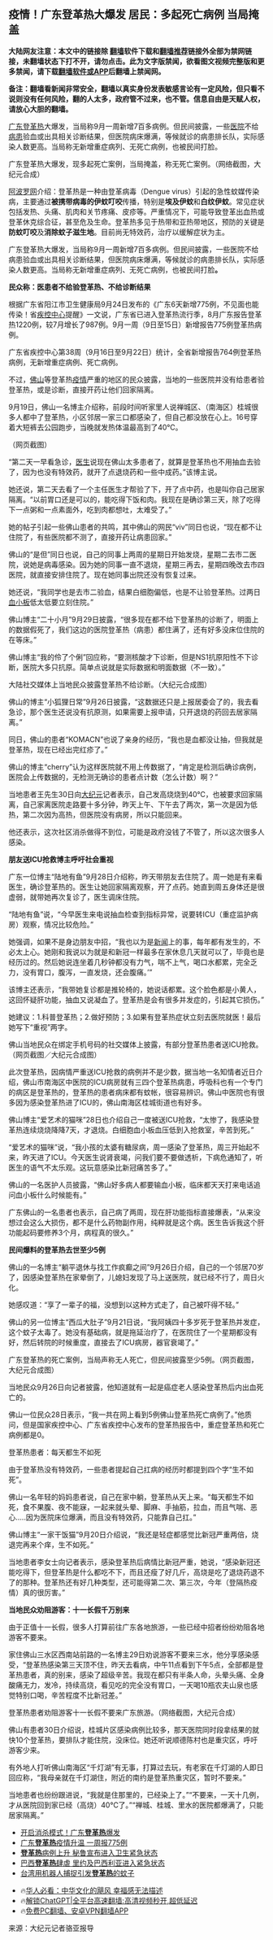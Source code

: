  <!-- 面包屑导航 --> <h2>疫情！广东登革热大爆发 居民：多起死亡病例 当局掩盖</h2> <p class="notice"><b>大陆网友注意：本文中的链接除 <a href="https://github.com/bannedbook/fanqiang" >翻墙</a>软件下载和<a href="https://github.com/killgcd/justmysocks/blob/master/README.md">翻墙推荐</a>链接外全部为禁网链接，未翻墙状态下打不开，请勿点击。此为文字版禁闻，欲看图文视频完整版和更多禁闻，请下载<a href="https://github.com/bannedbook/fanqiang">翻墙软件或APP</a>后翻墙上禁闻网。</p><p>备注：翻墙看新闻非常安全，翻墙以真实身份发表敏感言论有一定风险，但只看不说则没有任何风险，翻的人太多，政府管不过来，也不管。信息自由是天赋人权，请放心大胆的翻墙。</b></p>  <div class="entry"> <p id="summary"><a href="https://www.bannedbook.org/bnews/tag/%e5%b9%bf%e4%b8%9c/" class="st_tag internal_tag" rel="tag" title="标签 广东 下的日志">广东</a><a href="https://www.bannedbook.org/bnews/tag/%e7%99%bb%e9%9d%a9%e7%83%ad/" class="st_tag internal_tag" rel="tag" title="标签 登革热 下的日志">登革热</a>大爆发，当局称9月一周新增7百多病例。但民间披露，一些<a href="https://www.bannedbook.org/bnews/tag/%E5%8C%BB%E9%99%A2/" class="st_tag internal_tag" rel="tag" title="标签 医院 下的日志">医院</a>不给<a href="https://www.bannedbook.org/bnews/tag/%E7%97%85%E6%82%A3/" class="st_tag internal_tag" rel="tag" title="标签 病患 下的日志">病患</a>验血或出具相关诊断结果，但医院病床爆满，等候就诊的病患排长队，实际感染人数更高。当局称无新增重症病列、无死亡病例，也被民间打脸。</p> <p id="conimg">广东登革热大爆发，现多起死亡案例，当局掩盖，称无死亡案例。（网络截图，大纪元合成）</p> <p><span class='wp_keywordlink_affiliate'><a href="https://www.aboluowang.com/" title="阿波罗网" target="_blank">阿波罗网</a></span>介绍：登革热是一种由登革病毒（Dengue virus）引起的急性蚊媒传染病，主要通过<strong>被携带病毒的伊蚊叮咬</strong>传播，特别是<strong>埃及伊蚊</strong>和<strong>白纹伊蚊</strong>。常见症状包括发热、头痛、肌肉和关节疼痛、皮疹等。严重情况下，可能导致登革出血热或登革休克综合征，甚至危及生命。登革热多见于热带和亚热带地区，预防的关键是<strong>防蚊叮咬</strong>及<strong>消除蚊子滋生地</strong>。目前尚无特效药，治疗以缓解症状为主。</p> <p>广东登革热大爆发，当局称9月一周新增7百多病例。但民间披露，一些医院不给病患验血或出具相关诊断结果，但医院病床爆满，等候就诊的病患排长队，实际感染人数更高。当局称无新增重症病列、无死亡病例，也被民间打脸<strong>。</strong></p> <p><strong>民众称：医患者不给验登革热、不给诊断结果</strong></p> <p>根据广东省阳江市卫生健康局9月24日发布的《广东6天新增775例，不见面也能传染！省<a href="https://www.bannedbook.org/bnews/tag/%E7%96%BE%E6%8E%A7%E4%B8%AD%E5%BF%83/" class="st_tag internal_tag" rel="tag" title="标签 疾控中心 下的日志">疾控中心</a>提醒》一文说，广东省已进入登革热流行季，8月广东报告登革热1220例，较7月增长了987例。9月一周（9日至15日）新增报告775例登革热病例。</p> <p>广东省疾控中心第38周（9月16日至9月22日）统计，全省新增报告764例登革热病例，无新增重症病例、死亡病例。</p> <p>不过，<a href="https://www.bannedbook.org/bnews/tag/%e4%bd%9b%e5%b1%b1/" class="st_tag internal_tag" rel="tag" title="标签 佛山 下的日志">佛山</a>等登革热<a href="https://www.bannedbook.org/bnews/tag/%E7%96%AB%E6%83%85/" class="st_tag internal_tag" rel="tag" title="标签 疫情 下的日志">疫情</a>严重的地区的民众披露，当地的一些医院并没有给患者验登革热，或是诊断，直接开药让他们回家隔离。</p> <p>9月19日，佛山一名博主介绍称，前段时间听家里人说禅城区、（南海区）桂城很多人都中了登革热，小区邻居一家三口都感染了，但自己都没放在心上。16号穿着大短裤去公园跑步，当晚就发热体温最高到了40℃。</p> <p>（网页截图）</p> <p>“第二天一早看急诊，<a href="https://www.bannedbook.org/bnews/tag/%e5%8c%bb%e7%94%9f/" class="st_tag internal_tag" rel="tag" title="标签 医生 下的日志">医生</a>说现在佛山太多患者了，就算是登革热也不用抽血去验了，因为也没有特效药，就开了点退烧药和一些中成药。”该博主说。</p> <p>她还说，第二天去看了一个主任医生才帮验了下，开了点中药，也是叫你自己居家隔离。“以前胃口还是可以的，能吃得下饭和肉。我现在是确诊第三天，除了吃得下一点粥和一点素面外，吃到肉都想吐，太难受了。”</p> <p>她的帖子引起一些佛山患者的共鸣，其中佛山的网民“viv”同日也说，“现在都不让住院了，有些医院都不测了，直接开药让病患回家。”</p>  <p>佛山的“是但”同日也说，自己的同事上两周的星期日开始发烧，星期二去市二医院，说她是病毒感染。因为她的同事一直不退烧，星期三再去，星期四晚改去市四医院，就直接安排住院了。现在她同事出院还没有恢复过来。</p> <p>她还说，“我同学也是去市二验血，结果白细胞偏低，也是不让验登革热。过两日<a href="https://www.bannedbook.org/bnews/tag/%E8%A1%80%E5%B0%8F%E6%9D%BF/" class="st_tag internal_tag" rel="tag" title="标签 血小板 下的日志">血小板</a>低太低要立刻住院。”</p> <p>佛山博主“二十小月”9月29日披露，“很多现在都不给下登革热的诊断了，明面上的数据假死了，我们这边的医院登革热（病患）都住满了，还有好多没床位住院的在等床。”</p> <p>佛山博主“我的伶了个俐”回应称，“要测核酸才下诊断，但是NS1抗原阳性不下诊断，医院大多只抗原。简单点说就是实际数据和明面数据（不一致）。”</p> <p>大陆社交媒体上当地民众披露登革热不给诊断。（大纪元合成图）</p> <p>佛山的博主“小狐狸日常”9月26日披露，“这数据还只是上报居委会了的，我去看急诊，那个医生还说没有抗原测，如果需要上报申请，只开退烧的药回去居家隔离。”</p> <p>同日，佛山的患者“KOMACN”也说了亲身的经历，“我也是血都没让抽，但我就是登革热，现在已经出完红疹了。”</p> <p>佛山的博主“cherry”认为这样医院就不用上传数据了，“肯定是检测后确诊病例，医院会上传数据的，无检测无确诊的患者点计数（怎么计数）啊？”</p> <p>当地患者王先生30日向<span class='wp_keywordlink_affiliate'><a href="http://www.epochtimes.com/" title="大纪元" target="_blank">大纪元</a></span>记者表示，自己发高烧烧到40℃，也被要求回家隔离，自己家离医院走路要十多分钟，昨天上午、下午去了两次，第一次是因为低热，第二次因为高热，但医院没有病房，所以只能回来。</p> <p>他还表示，这次社区消杀做得不到位，可能是政府没钱了不管了，所以这次很多人感染。</p> <p><strong>朋友送</strong><strong>ICU</strong><strong>抢救</strong><strong>博主呼吁社会重视</strong></p> <p>广东一位博主“陆地有鱼”9月28日介绍称，昨天带朋友去住院了。周一她是有来看医生，确诊登革热的。医生让她回家隔离观察，开了点药。她直到周五身体还是很虚弱，就带她再次复诊了，医生调床住院。</p> <p>“陆地有鱼”说，“今早医生来电说抽血检查到指标异常，说要转ICU（重症监护病房）观察，情况比较危险。”</p>  <p>她强调，如果不是身边朋友中招，“我也以为是<span class='wp_keywordlink_affiliate'><a href="https://www.bannedbook.org/" title="新闻">新闻</a></span>上的事，每年都有发生的，不必太上心。她刚和我说以为就是和新冠一样最多在家休息几天就可以了，毕竟也是经历过的。然后她说连坐着几秒钟都没有力气，喘不上气，喝口水都累，完全乏力，没有胃口，腹泻，一直发烧，还会腹痛。’”</p> <p>该博主还表示，“我带她复诊都是推轮椅的，她说话都累。这个脸色都是小黄人，这回怀疑肝功能，抽血又说凝血了。登革热是会有很多并发症的，引起其它损伤。”</p> <p>她建议：1.科普登革热；2.做好预防；3.如果有登革热症状立刻去医院就医！最后她写下“重视”两字。</p> <p>佛山当地民众在绑定手机号码的社交媒体上披露，有部分登革热患者送ICU抢救。（网页截图／大纪元合成图）</p> <p>此次登革热，因病情严重送ICU抢救的病例并不是少数，据当地一名知情者近日介绍，佛山市南海区中医院的ICU病房就有三四个登革热病患，呼吸科也有一个专门的病区是登革热的，登革热的患者病床都有蚊帐，很容易辨识。佛山中医院也有很多因为感染登革热进了ICU的，佛山南海区桂城街道也有好多。</p> <p>佛山博主“爱艺术的猫咪”28日也介绍自己一度被送ICU抢救，“太惨了，我感染登革热连续烧烧降降7天，才退烧。白细胞血小板血压低到入抢救室，辛苦到死。”</p> <p>“爱艺术的猫咪”说，“我小孩的太婆有糖尿病，周一感染了登革热，周三开始起不来，昨天进了ICU。今天医生说肾衰竭，问我们要不要做透析，下病危通知了，听医生的语气不太乐观。这玩意感染比新冠痛苦多了。”</p> <p>佛山的一名医护人员披露，“佛山好多病人都要输血小板，临床都天天打来电话追问血小板什么时候能有。”</p> <p>广东佛山的一名患者也表示，自己病了两周，现在肝功能指标直接爆表，“从来没想过会这么大损伤，都不是什么药物副作用，纯粹就是这个病。医生告诉我这个肝功能起码要修养3个月，病程真的很久。”</p> <p><strong>民间爆料的登革热去世至少</strong><strong>5</strong><strong>例</strong></p> <p>佛山的一名博主“躺平退休与找工作疯癫之间”9月26日介绍，自己的一个邻居70岁了，因感染登革热在家晕倒了，儿媳妇发现了马上送医院，就已经不行了，周日火化。</p> <p>她感叹道：“享了一辈子的福，没想到以这种方式走了，自己被吓得不轻。”</p> <p>佛山的另一位博主“西瓜大肚子”9月21日说，“我阿姨四十多岁死于登革热并发症，这个蚊子太毒了。她没有基础病，就是拖延治疗了，在医院住了一个星期都没有好，然后转院的时候重度，直接去了ICU病房，器官衰竭了。”</p>  <p>广东登革热的死亡案例，当局声称无人死亡，但民间披露至少5例。（网页截图，大纪元合成图）</p> <p>当地民众9月26日向记者披露，他知道就有一起是癌症老人感染登革热后内出血死亡的。</p> <p>佛山一位民众28日表示，“我一共在网上看到5例佛山登革热死亡病例了。”他质问，但是国家疾控中心、广东省疾控中心发布的登革热报告中，重症登革热和死亡病例都是0。</p> <p>登革热患者：每天都生不如死</p> <p>由于登革热没有特效药，一些患者提起自己扛病的经历时都提到四个字“生不如死”。</p> <p>佛山一名年轻的妈妈患者说，自己在家中躺，登革热从天上来。“每天都生不如死，食不果腹、夜不能寐，一起来就头晕、脚麻、手抽筋，拉血，而且气喘、恶心…..因为医院床位爆满，而且没有特效药，只能靠自己扛。”</p> <p>佛山博主“一家干饭猫”9月20日介绍说，“我还是轻症都感觉比新冠严重两倍，烧退完再来个痒，生不如死。”</p> <p>当地患者李女士向记者表示，感染登革热后病情比新冠严重，她说，“感染新冠还能吃得下，但登革热是什么都吃不下，而且还瘦了好几斤，高烧是吃了退烧药退不了的那种。登革热还有好几种类型，还可能得第二次、第三次，今年（登隔热疫情）真的很厉害。”</p> <p><strong>当地民众</strong><strong>劝阻游客：十一长假千万别来</strong></p> <p>由于正值十一长假，很多人打算前往广东各地旅游，一些已经中招者纷纷劝阻各地游客不要来。</p> <p>家住佛山三水区西南站前路的一名博主29日劝说游客不要来三水，他分享感染感受，“登革热感染第三天顶不住，昨天去看病，中午11点看到下午5点，全部都是登革热患者，真的别来，感染了超级辛苦。我现在都只有半条人命，头晕头痛、全身酸痛无力，发冷，持续高烧，看见吃的完全没有胃口，一天喝10瓶农夫山泉也感觉特别口喝，辛苦程度不比新冠差。”</p> <p>登革热患者劝阻游客十一长假不要来广东旅游。（网络截图，大纪元合成）</p> <p>佛山有患者30日介绍说，桂城片区感染病例比较多，那天医院同时段拿结果的就快10个登革热，要排队才能住院，没床位。她还听说顺德陈村也是重灾区，呼吁游客少来。</p>  <p>有外地人打听佛山南海区“千灯湖”有无事，打算过去玩，有老家在千灯湖的人即日回应称，“我母亲就在千灯湖住，附近的南约是登革热重灾区，暂时不要来。”</p> <p>当地患者也纷纷跟进说，“我就是住那里的，已经染上了。”“不要来，一天十几例，才从医院回到家已经（高烧）40℃了。”“禅城、桂城、里水的医院都爆满了，只能居家隔离。”</p> <!--<div id="taboola-mid-1"></div>--><ul class='op-related-articles' title='相关阅读'> <li><a href='https://www.bannedbook.org/bnews/cbnews/20240927/2094348.html' target='_blank'>开启消杀模式！广东<b>登革热</b>爆发</a></li> <li><a href='https://www.bannedbook.org/bnews/cbnews/20240925/2093538.html' target='_blank'>广东<b>登革热</b>疫情升温 一周报775例</a></li> <li><a href='https://www.bannedbook.org/bnews/worldnews/20240228/2006570.html' target='_blank'><b>登革热</b>病例上升 秘鲁宣布进入卫生紧急状态</a></li> <li><a href='https://www.bannedbook.org/bnews/worldnews/20240208/1998600.html' target='_blank'>巴西<b>登革热</b>肆虐 里约及巴西利亚进入紧急状态</a></li> <li><a href='https://www.bannedbook.org/bnews/bannedvideo/20240116/1988415.html' target='_blank'>台湾用机器人捕捉引发<b>登革热</b>的蚊子</a></li> </ul> <ul class="texttj"> <!--<li>🔥<a href="https://www.bannedbook.org/bnews/ssgc/20230219/1850782.html" target="_blank">法国犹太老板：神告诉我们，只有一位中国人能救人类</a></li>--> <li>🔥<a href="https://www.bannedbook.org/bnews/comments/20220220/1694796.html" target="_blank">华人必看：中华文化的飓风 幸福感无法描述</a></li> <li>🔥<a href="https://github.com/bannedbook/fanqiang/wiki/V2ray%E6%9C%BA%E5%9C%BA" target="_blank">解锁ChatGPT|全平台高速翻墙:高清视频秒开,超低延迟</a></li> <li>🔥<a href="https://github.com/bannedbook/fanqiang/wiki/%E7%A6%81%E9%97%BB%E7%BD%91%E5%AE%89%E5%8D%93%E7%BF%BB%E5%A2%99%E6%96%B0%E9%97%BBAPP" target="_blank">免费PC翻墙、安卓VPN翻墙APP</a></li> </ul><p class="src-info">来源：大纪元记者骆亚报导 </p><a name='sharetosocial'></a> <div style="margin-bottom:5px;padding-bottom:5px;clear:both"> <div id="archive-pix-1" class="banner-ads"> <!-- AuctionX Display platform tag START --> <div id="27602x728x90x621x_ADSLOT1" clicktrack="%%CLICK_URL_ESC%%"></div>  <!-- AuctionX Display platform tag END --> </div> <div id="archive-pix-2" class="banner-ads"> <!-- AuctionX Display platform tag START --> <div id="27556x300x250x621x_ADSLOT1" clicktrack="%%CLICK_URL_ESC%%" style="margin:0 auto;text-align:center"></div>  <!-- AuctionX Display platform tag END --> </div> </div>  <div id="archive-pix-1" class="banner-ads"> <!-- AuctionX Display platform tag START --> <div id="27603x728x90x621x_ADSLOT1" clicktrack="%%CLICK_URL_ESC%%"></div>  <!-- AuctionX Display platform tag END --> </div> </div><!--END ENTRY--> 